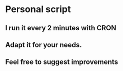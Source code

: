 # Personal script

## I run it every 2 minutes with CRON

## Adapt it for your needs.

## Feel free to suggest improvements
